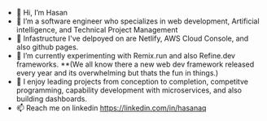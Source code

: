 - 👋 Hi, I’m Hasan
- 👀 I’m a software engineer who specializes in web development, Artificial intelligence, and Technical Project Management
- 👀 Infastructure I've delpoyed on are Netlify, AWS Cloud Console, and also github pages.
- 🌱 I’m currently experimenting with Remix.run and also Refine.dev frameworks. **(We all know there a new web dev framework released every year and its overwhelming but thats the fun in things.)
- 💞️ I enjoy leading projects from conception to completion, competitve programming, capability development with microservices, and also building dashboards.
- 📫 Reach me on linkedin https://linkedin.com/in/hasanaq

<!---
hasanq1/hasanq1 is a ✨ special ✨ repository because its `README.md` (this file) appears on your GitHub profile.
You can click the Preview link to take a look at your changes.
--->
